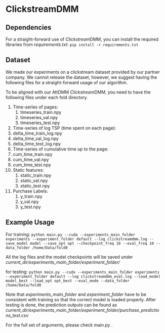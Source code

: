 # ClickstreamDMM

## Dependencies 

For a straight-forward use of *Clickstream*DMM, you can install the required libraries from *requirements.txt*:
`pip install -r requirements.txt`

## Dataset

We made our experiments on a clickstream dataset provided by our partner company. We cannot release the dataset, however, we suggest having the following files for a straight-forward usage of our algorithm.

To be aligned with our AttDMM *Clickstream*DMM, you need to have the following files under each fold directory.
1. Time-series of pages:
	1. timeseries_train.npy
	1. timeseries_val.npy
	1. timeseries_test.npy
1. Time-series of log TSP (time spent on each page):
  1. delta_time_train_log.npy
  1. delta_time_val_log.npy
  1. delta_time_test_log.npy
1. Time-series of cumulative time up to the page:
  1. cum_time_train.npy
  1. cum_time_val.npy
  1. cum_time_test.npy
1. Static features:
	1. static_train.npy
	1. static_val.npy
	1. static_test.npy
1. Purchase Labels:
	1. y_train.npy
	1. y_val.npy
	1. y_test.npy

## Example Usage

For training:
`python main.py --cuda --experiments_main_folder experiments --experiment_folder default --log clickstreamdmm.log --save_model model --save_opt opt --checkpoint_freq 10 --eval_freq 10 --data_folder /home/Data/fold0`

All the log files and the model checkpoints will be saved under *current_dir/experiments_main_folder/experiment_folder/*

for testing:
`python main.py --cuda --experiments_main_folder experiments --experiment_folder default --log clickstreamdmm_eval.log --load_model model_best --load_opt opt_best --eval_mode --data_folder /home/Data/fold0`

Note that *experiments_main_folder* and *experiment_folder* have to be consistent with training so that the correct model is loaded properly.  After testing is done, the prediction outputs can be found as *current_dir/experiments_main_folder/experiment_folder/purchase_predictions_test.csv*

For the full set of arguments, please check main.py .
